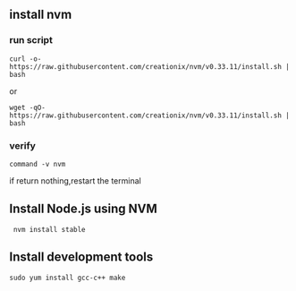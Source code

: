 ## install nvm   
### run script 
```
curl -o- https://raw.githubusercontent.com/creationix/nvm/v0.33.11/install.sh | bash  
```
or 
``` 
wget -qO- https://raw.githubusercontent.com/creationix/nvm/v0.33.11/install.sh | bash  
```
### verify  
```
command -v nvm  
```
if return nothing,restart the terminal  
##  Install Node.js using NVM
```
 nvm install stable 
```
## Install development tools  
```
sudo yum install gcc-c++ make  
```